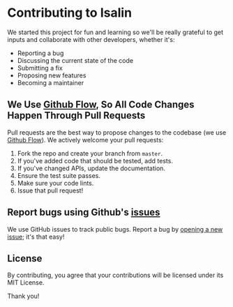 # Contributing to Isalin
We started this project for fun and learning so we'll be really grateful to get inputs and collaborate with other developers, whether it's:

- Reporting a bug
- Discussing the current state of the code
- Submitting a fix
- Proposing new features
- Becoming a maintainer

## We Use [Github Flow](https://docs.github.com/en/get-started/quickstart/github-flow), So All Code Changes Happen Through Pull Requests
Pull requests are the best way to propose changes to the codebase (we use [Github Flow](https://docs.github.com/en/get-started/quickstart/github-flow)). We actively welcome your pull requests:

1. Fork the repo and create your branch from `master`.
2. If you've added code that should be tested, add tests.
3. If you've changed APIs, update the documentation.
4. Ensure the test suite passes.
5. Make sure your code lints.
6. Issue that pull request!

## Report bugs using Github's [issues](https://github.com/acltabontabon/isalin/issues)
We use GitHub issues to track public bugs. Report a bug by [opening a new issue](https://github.com/acltabontabon/isalin/issues/new); it's that easy!

## License
By contributing, you agree that your contributions will be licensed under its MIT License.

Thank you!
